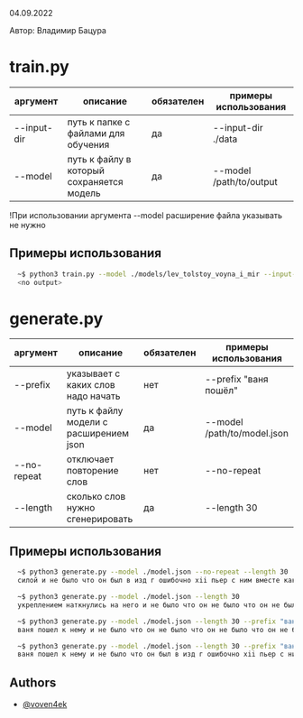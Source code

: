 04.09.2022 

Автор: Владимир Бацура


# train.py

|аргумент|описание|обязателен|примеры использования|
|---|---|---|---|
|--input-dir|путь к папке с файлами для обучения|да|--input-dir ./data|
|--model|путь к файлу в который сохраняется модель|да|--model /path/to/output|

!При использовании аргумента --model расширение файла указывать не нужно

## Примеры использования

```bash
  ~$ python3 train.py --model ./models/lev_tolstoy_voyna_i_mir --input-dir ./data
  <no output>
```

# generate.py

|аргумент|описание|обязателен|примеры использования|
|---|---|---|---|
|--prefix|указывает с каких слов надо начать|нет|--prefix "ваня пошёл"|
|--model|путь к файлу модели с расширением json|да|--model /path/to/model.json|
|--no-repeat|отключает повторение слов|нет|--no-repeat|
|--length|сколько слов нужно сгенерировать|да|--length 30|

## Примеры использования

```bash
  ~$ python3 generate.py --model ./model.json --no-repeat --length 30
  силой и не было что он был в изд г ошибочно xii пьер с ним вместе как будто бы я знаю только тогда когда она была одна из за

  ~$ python3 generate.py --model ./model.json --length 30
  укреплением наткнулись на него и не было что он не было что он не было что он не было что он не было что он не было что он

  ~$ python3 generate.py --model ./model.json --length 30 --prefix "ваня пошел"
  ваня пошел к нему и не было что он не было что он не было что он не было что он не было что он не было что он не

  ~$ python3 generate.py --model ./model.json --length 30 --prefix "ваня пошел" --no-repeat
  ваня пошел к нему и не было что он был в изд г ошибочно xii пьер с ним вместе как будто бы я знаю только тогда когда она была одна
```

## Authors

- [@voven4ek](https://www.github.com/batsura-vs)

